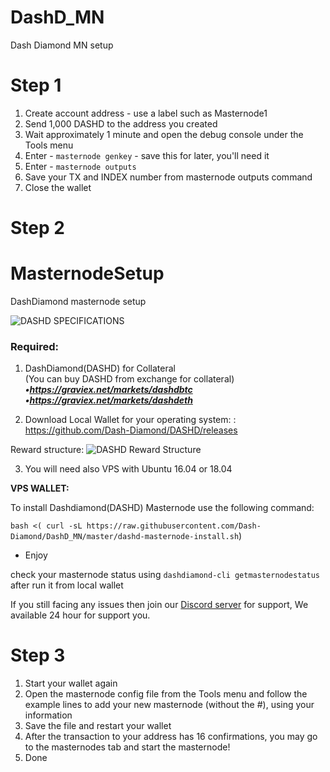 # DashD_MN
Dash Diamond MN setup

# Step 1

1. Create account address - use a label such as Masternode1
2. Send 1,000 DASHD to the address you created
3. Wait approximately 1 minute and open the debug console under the Tools menu
4. Enter - ```masternode genkey``` - save this for later, you'll need it
5. Enter -  ```masternode outputs```
6. Save your TX and INDEX number from masternode outputs command
7. Close the wallet

# Step 2

# MasternodeSetup
DashDiamond masternode setup

<img src="https://i.imgur.com/FfYCYOu.png"  alt="DASHD SPECIFICATIONS">

### Required:

1. DashDiamond(DASHD) for Collateral <br>
(You can buy DASHD from exchange for collateral) <br>
***•https://graviex.net/markets/dashdbtc <br>
•https://graviex.net/markets/dashdeth <br>***

2. Download Local Wallet for your operating system: : https://github.com/Dash-Diamond/DASHD/releases

Reward structure:
<img src="https://i.imgur.com/cKCS5Co.png" alt="DASHD Reward Structure">

3. You will need also VPS with Ubuntu 16.04 or 18.04

**VPS WALLET:**

To install Dashdiamond(DASHD) Masternode use the following command:

`bash <( curl -sL https://raw.githubusercontent.com/Dash-Diamond/DashD_MN/master/dashd-masternode-install.sh`)

- Enjoy

check your masternode status using `dashdiamond-cli getmasternodestatus` after run it from local wallet

If you still facing any issues then join our <a href="https://discordapp.com/invite/JWkvmNyNgc">Discord server</a> for support, We available 24 hour for support you.


# Step 3

1. Start your wallet again
2. Open the masternode config file from the Tools menu and follow the example lines to add your new masternode (without the #), using your information
3. Save the file and restart your wallet
4. After the transaction to your address has 16 confirmations, you may go to the masternodes tab and start the masternode!
5. Done
